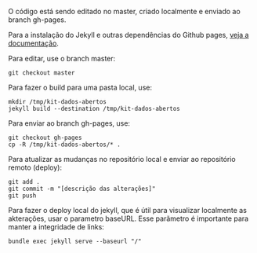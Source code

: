 O código está sendo editado no master, criado localmente e enviado ao branch
gh-pages.

Para a instalação do Jekyll e outras dependências do Github pages, [veja a
documentação](https://help.github.com/articles/using-jekyll-with-pages/).

Para editar, use o branch master:

    git checkout master

Para fazer o build para uma pasta local, use:

    mkdir /tmp/kit-dados-abertos
    jekyll build --destination /tmp/kit-dados-abertos

Para enviar ao branch gh-pages, use:

    git checkout gh-pages
    cp -R /tmp/kit-dados-abertos/* .

Para atualizar as mudanças no repositório local e enviar ao repositório remoto
(deploy):

    git add .
    git commit -m "[descrição das alterações]"
    git push

Para fazer o deploy local do jekyll, que é útil para visualizar localmente as
akterações, usar o parametro baseURL.
Esse parãmetro é importante para manter a integridade de links:

    bundle exec jekyll serve --baseurl "/"
